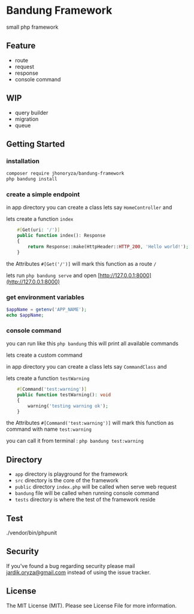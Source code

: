 # Bandung Framework

small php framework

## Feature

- route
- request
- response
- console command

## WIP

- query builder
- migration
- queue

## Getting Started

### installation

```bash
composer require jhonoryza/bandung-framework
php bandung install
```

### create a simple endpoint

in app directory you can create a class lets say `HomeController` and

lets create a function `index`

```php
    #[Get(uri: '/')]
    public function index(): Response
    {
        return Response::make(HttpHeader::HTTP_200, 'Hello world!');
    }
```

the Attributes `#[Get('/')]` will mark this function as a route `/`

lets run `php bandung serve` and open [http://127.0.0.1:8000](http://127.0.0.1:8000)

### get environment variables

```php
$appName = getenv('APP_NAME');
echo $appName;
```

### console command

you can run like this `php bandung` this will print all available commands

lets create a custom command

in app directory you can create a class lets say `CommandClass` and

lets create a function `testWarning`

```php
    #[Command('test:warning')]
    public function testWarning(): void
    {
        warning('testing warning ok');
    }
```

the Attributes `#[Command('test:warning')]` will mark this function as command with name `test:warning`

you can call it from terminal : `php bandung test:warning`

## Directory

- `app` directory is playground for the framework
- `src` directory is the core of the framework
- `public` directory `index.php` will be called when serve web request
- `bandung` file will be called when running console command
- `tests` directory is where the test of the framework reside

## Test

./vendor/bin/phpunit

## Security

If you've found a bug regarding security please mail jardik.oryza@gmail.com instead of using the issue tracker.

## License

The MIT License (MIT). Please see License File for more information.
